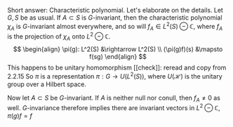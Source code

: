 Short answer: Characteristic polynomial.
Let's elaborate on the details.
Let $G, S$ be as usual. If $A \subset S$ is $G$-invariant, then the characteristic polynomial $\chi_A$ is $G$-invariant almost everywhere, and so will $f_A \in L^2(S)\ominus\mathbb{C}$, where $f_A$ is the projection of $\chi_A$ onto $L^2\ominus\mathbb{C}$.
$$
\begin{align}
\pi(g):   L^2(S) &\rightarrow L^2(S) \\
          (\pi(g)f)(s) &\mapsto f(sg)
\end{align}
$$
This happens to be unitary homomorphism [[check]]: reread and copy from 2.2.15
So $\pi$ is a representation $\pi: G \rightarrow U(L^2(S))$, where $U(\mathscr{H})$ is the unitary group over a Hilbert space.

Now let $A \subset S$ be $G$-invariant. If $A$ is neither null nor conull, then $f_A \neq 0$ as well.
$G$-invariance therefore implies there are invariant vectors in $L^2\ominus\mathbb{C}$, $\pi(g)f = f$
